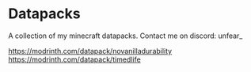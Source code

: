 # Datapacks
A collection of my minecraft datapacks.
Contact me on discord: unfear_

https://modrinth.com/datapack/novanilladurability
https://modrinth.com/datapack/timedlife
